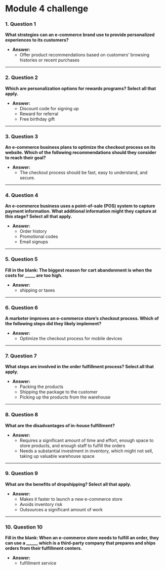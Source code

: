 # Module 4 challenge


### 1. **Question 1**  
**What strategies can an e-commerce brand use to provide personalized experiences to its customers?**

- **Answer:**  
  - Offer product recommendations based on customers’ browsing histories or recent purchases

---

### 2. **Question 2**  
**Which are personalization options for rewards programs? Select all that apply.**

- **Answer:**  
  - Discount code for signing up  
  - Reward for referral  
  - Free birthday gift

---

### 3. **Question 3**  
**An e-commerce business plans to optimize the checkout process on its website. Which of the following recommendations should they consider to reach their goal?**

- **Answer:**  
  - The checkout process should be fast, easy to understand, and secure.

---

### 4. **Question 4**  
**An e-commerce business uses a point-of-sale (POS) system to capture payment information. What additional information might they capture at this stage? Select all that apply.**

- **Answer:**  
  - Order history  
  - Promotional codes  
  - Email signups

---

### 5. **Question 5**  
**Fill in the blank: The biggest reason for cart abandonment is when the costs for _____ are too high.**

- **Answer:**  
  - shipping or taxes

---

### 6. **Question 6**  
**A marketer improves an e-commerce store’s checkout process. Which of the following steps did they likely implement?**

- **Answer:**  
  - Optimize the checkout process for mobile devices

---

### 7. **Question 7**  
**What steps are involved in the order fulfillment process? Select all that apply.**

- **Answer:**  
  - Packing the products  
  - Shipping the package to the customer  
  - Picking up the products from the warehouse

---

### 8. **Question 8**  
**What are the disadvantages of in-house fulfillment?**

- **Answer:**  
  - Requires a significant amount of time and effort, enough space to store products, and enough staff to fulfill the orders  
  - Needs a substantial investment in inventory, which might not sell, taking up valuable warehouse space

---

### 9. **Question 9**  
**What are the benefits of dropshipping? Select all that apply.**

- **Answer:**  
  - Makes it faster to launch a new e-commerce store  
  - Avoids inventory risk  
  - Outsources a significant amount of work

---

### 10. **Question 10**  
**Fill in the blank: When an e-commerce store needs to fulfill an order, they can use a _____, which is a third-party company that prepares and ships orders from their fulfillment centers.**

- **Answer:**  
  - fulfillment service
